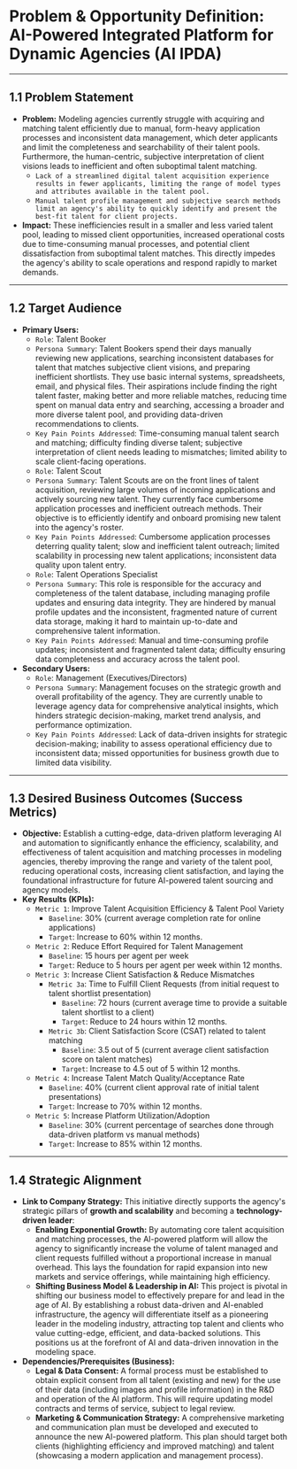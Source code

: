 # Problem & Opportunity Definition: AI-Powered Integrated Platform for Dynamic Agencies (AI IPDA)

---

## 1.1 Problem Statement

- **Problem:** Modeling agencies currently struggle with acquiring and matching talent efficiently due to manual, form-heavy application processes and inconsistent data management, which deter applicants and limit the completeness and searchability of their talent pools. Furthermore, the human-centric, subjective interpretation of client visions leads to inefficient and often suboptimal talent matching.
  - `Lack of a streamlined digital talent acquisition experience results in fewer applicants, limiting the range of model types and attributes available in the talent pool.`
  - `Manual talent profile management and subjective search methods limit an agency's ability to quickly identify and present the best-fit talent for client projects.`
- **Impact:** These inefficiencies result in a smaller and less varied talent pool, leading to missed client opportunities, increased operational costs due to time-consuming manual processes, and potential client dissatisfaction from suboptimal talent matches. This directly impedes the agency's ability to scale operations and respond rapidly to market demands.

---

## 1.2 Target Audience

- **Primary Users:**
    - `Role`: Talent Booker
    - `Persona Summary`: Talent Bookers spend their days manually reviewing new applications, searching inconsistent databases for talent that matches subjective client visions, and preparing inefficient shortlists. They use basic internal systems, spreadsheets, email, and physical files. Their aspirations include finding the right talent faster, making better and more reliable matches, reducing time spent on manual data entry and searching, accessing a broader and more diverse talent pool, and providing data-driven recommendations to clients.
    - `Key Pain Points Addressed`: Time-consuming manual talent search and matching; difficulty finding diverse talent; subjective interpretation of client needs leading to mismatches; limited ability to scale client-facing operations.
    - `Role`: Talent Scout
    - `Persona Summary`: Talent Scouts are on the front lines of talent acquisition, reviewing large volumes of incoming applications and actively sourcing new talent. They currently face cumbersome application processes and inefficient outreach methods. Their objective is to efficiently identify and onboard promising new talent into the agency's roster.
    - `Key Pain Points Addressed`: Cumbersome application processes deterring quality talent; slow and inefficient talent outreach; limited scalability in processing new talent applications; inconsistent data quality upon talent entry.
    - `Role`: Talent Operations Specialist
    - `Persona Summary`: This role is responsible for the accuracy and completeness of the talent database, including managing profile updates and ensuring data integrity. They are hindered by manual profile updates and the inconsistent, fragmented nature of current data storage, making it hard to maintain up-to-date and comprehensive talent information.
    - `Key Pain Points Addressed`: Manual and time-consuming profile updates; inconsistent and fragmented talent data; difficulty ensuring data completeness and accuracy across the talent pool.
- **Secondary Users:**
    - `Role`: Management (Executives/Directors)
    - `Persona Summary`: Management focuses on the strategic growth and overall profitability of the agency. They are currently unable to leverage agency data for comprehensive analytical insights, which hinders strategic decision-making, market trend analysis, and performance optimization.
    - `Key Pain Points Addressed`: Lack of data-driven insights for strategic decision-making; inability to assess operational efficiency due to inconsistent data; missed opportunities for business growth due to limited data visibility.

---

## 1.3 Desired Business Outcomes (Success Metrics)

- **Objective:** Establish a cutting-edge, data-driven platform leveraging AI and automation to significantly enhance the efficiency, scalability, and effectiveness of talent acquisition and matching processes in modeling agencies, thereby improving the range and variety of the talent pool, reducing operational costs, increasing client satisfaction, and laying the foundational infrastructure for future AI-powered talent sourcing and agency models.
- **Key Results (KPIs):**
  - `Metric 1`: Improve Talent Acquisition Efficiency & Talent Pool Variety
      - `Baseline`: 30% (current average completion rate for online applications)
      - `Target`: Increase to 60% within 12 months.
  - `Metric 2`: Reduce Effort Required for Talent Management
      - `Baseline`: 15 hours per agent per week
      - `Target`: Reduce to 5 hours per agent per week within 12 months.
  - `Metric 3`: Increase Client Satisfaction & Reduce Mismatches
    - `Metric 3a`: Time to Fulfill Client Requests (from initial request to talent shortlist presentation)
      - `Baseline`: 72 hours (current average time to provide a suitable talent shortlist to a client)
      - `Target`: Reduce to 24 hours within 12 months.
    - `Metric 3b`: Client Satisfaction Score (CSAT) related to talent matching
      - `Baseline`: 3.5 out of 5 (current average client satisfaction score on talent matches)
      - `Target`: Increase to 4.5 out of 5 within 12 months.
  - `Metric 4`: Increase Talent Match Quality/Acceptance Rate
    - `Baseline`: 40% (current client approval rate of initial talent presentations)
    - `Target`: Increase to 70% within 12 months.
  - `Metric 5`: Increase Platform Utilization/Adoption
    - `Baseline`: 30% (current percentage of searches done through data-driven platform vs manual methods)
    - `Target`: Increase to 85% within 12 months.

---

## 1.4 Strategic Alignment

- **Link to Company Strategy:** This initiative directly supports the agency's strategic pillars of **growth and scalability** and becoming a **technology-driven leader**:
    - **Enabling Exponential Growth:** By automating core talent acquisition and matching processes, the AI-powered platform will allow the agency to significantly increase the volume of talent managed and client requests fulfilled without a proportional increase in manual overhead. This lays the foundation for rapid expansion into new markets and service offerings, while maintaining high efficiency.
    - **Shifting Business Model & Leadership in AI:** This project is pivotal in shifting our business model to effectively prepare for and lead in the age of AI. By establishing a robust data-driven and AI-enabled infrastructure, the agency will differentiate itself as a pioneering leader in the modeling industry, attracting top talent and clients who value cutting-edge, efficient, and data-backed solutions. This positions us at the forefront of AI and data-driven innovation in the modeling space.
- **Dependencies/Prerequisites (Business):**
    - **Legal & Data Consent:** A formal process must be established to obtain explicit consent from all talent (existing and new) for the use of their data (including images and profile information) in the R&D and operation of the AI platform. This will require updating model contracts and terms of service, subject to legal review.
    - **Marketing & Communication Strategy:** A comprehensive marketing and communication plan must be developed and executed to announce the new AI-powered platform. This plan should target both clients (highlighting efficiency and improved matching) and talent (showcasing a modern application and management process).